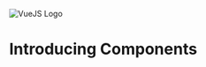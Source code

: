 ![VueJS Logo](https://cdn.iconscout.com/icon/free/png-256/vue-282497.png)

# Introducing Components
